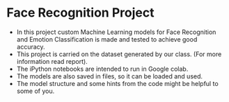 # Face Recognition Project

* In this project custom Machine Learning models for Face Recognition and Emotion Classification is made and tested to achieve good accuracy.
* This project is carried on the dataset generated by our class. (For more information read report).
* The iPython notebooks are intended to run in Google colab.
* The models are also saved in files, so it can be loaded and used.
* The model structure and some hints from the code might be helpful to some of you.

